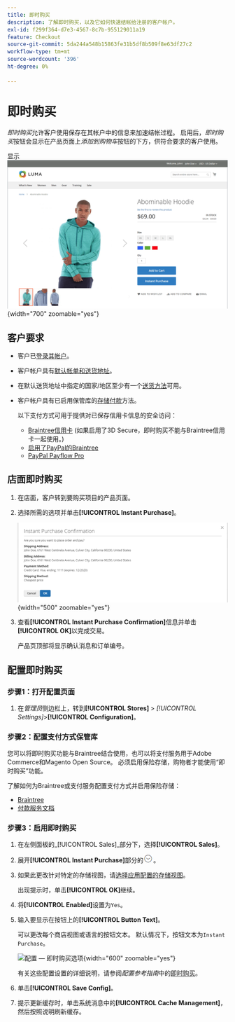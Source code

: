 ```yaml
---
title: 即时购买
description: 了解即时购买，以及它如何快速结帐给注册的客户帐户。
exl-id: f299f364-d7e3-4567-8c7b-955129011a19
feature: Checkout
source-git-commit: 5da244a548b15863fe31b5df8b509f8e63df27c2
workflow-type: tm+mt
source-wordcount: '396'
ht-degree: 0%

---
```


# 即时购买

_即时购买_&#x200B;允许客户使用保存在其帐户中的信息来加速结帐过程。 启用后，_即时购买_&#x200B;按钮会显示在产品页面上&#x200B;_添加到购物车_&#x200B;按钮的下方，供符合要求的客户使用。

显示![包含“即时购买”选项的产品页面](./assets/storefront-checkout-instant-purchase.png){width="700" zoomable="yes"}

## 客户要求

- 客户已[登录其帐户](../customers/customer-sign-in.md)。

- 客户帐户具有[默认帐单和送货地址](../customers/account-dashboard-address-book.md)。

- 在默认送货地址中指定的国家/地区至少有一个[送货方法](delivery.md)可用。

- 客户帐户具有已启用保管库的[存储付款](../stores-purchase/stored-payment-methods.md)方法。

  以下支付方式可用于提供对已保存信用卡信息的安全访问：

   - [Braintree信用卡](braintree.md) (如果启用了3D Secure，即时购买不能与Braintree信用卡一起使用。)
   - [启用了PayPal的Braintree](braintree.md)
   - [PayPal Payflow Pro](paypal-payflow-pro.md)

## 店面即时购买

1. 在店面，客户转到要购买项目的产品页面。

1. 选择所需的选项并单击&#x200B;**[!UICONTROL Instant Purchase]**。

   ![用于确认即时购买的确认对话框](./assets/storefront-checkout-instant-purchase-confirmation.png){width="500" zoomable="yes"}

1. 查看&#x200B;**[!UICONTROL Instant Purchase Confirmation]**&#x200B;信息并单击&#x200B;**[!UICONTROL OK]**&#x200B;以完成交易。

   产品页顶部将显示确认消息和订单编号。

## 配置即时购买

### 步骤1：打开配置页面

1. 在&#x200B;_管理员_&#x200B;侧边栏上，转到&#x200B;**[!UICONTROL Stores]** > _[!UICONTROL Settings]_>**[!UICONTROL Configuration]**。

### 步骤2：配置支付方式保管库

您可以将即时购买功能与Braintree结合使用，也可以将支付服务用于Adobe Commerce和Magento Open Source。 必须启用保险存储，购物者才能使用“即时购买”功能。

了解如何为Braintree或支付服务配置支付方式并启用保险存储：

- [Braintree](braintree.md)
- [付款服务文档](https://experienceleague.adobe.com/docs/commerce/payment-services/guide-overview.html)

### 步骤3：启用即时购买

1. 在左侧面板的&#x200B;_[!UICONTROL Sales]_部分下，选择&#x200B;**[!UICONTROL Sales]**。

1. 展开&#x200B;**[!UICONTROL Instant Purchase]**&#x200B;部分的![扩展选择器](../assets/icon-display-expand.png)。

1. 如果此更改针对特定的存储视图，请[选择应用配置的存储视图](../configuration-reference/scope-change.md#set-the-scope)。

   出现提示时，单击&#x200B;**[!UICONTROL OK]**&#x200B;继续。

1. 将&#x200B;**[!UICONTROL Enabled]**&#x200B;设置为`Yes`。

1. 输入要显示在按钮上的&#x200B;**[!UICONTROL Button Text]**。

   可以更改每个商店视图或语言的按钮文本。 默认情况下，按钮文本为`Instant Purchase`。

   ![配置 — 即时购买选项](../configuration-reference/sales/assets/sales-instant-purchase.png){width="600" zoomable="yes"}

   有关这些配置设置的详细说明，请参阅&#x200B;_配置参考指南_&#x200B;中的[即时购买](../configuration-reference/sales/sales.md#instant-purchase)。

1. 单击&#x200B;**[!UICONTROL Save Config]**。

1. 提示更新缓存时，单击系统消息中的&#x200B;**[!UICONTROL Cache Management]**，然后按照说明刷新缓存。
